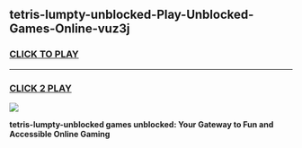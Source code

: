 
## tetris-lumpty-unblocked-Play-Unblocked-Games-Online-vuz3j
<h3>
<a href="https://premium76.site?title=tetris-lumpty-unblocked&ref=25A">CLICK TO PLAY</a></h3>
<hr>

<h3>
<a href="https://premium76.site?title=tetris-lumpty-unblocked&ref=25A">CLICK 2 PLAY</a>
  
</h3>

<a href="https://premium76.site?title=tetris-lumpty-unblocked&ref=25A"><img src="https://clearcache.store/games.png"></a>


**tetris-lumpty-unblocked games unblocked: Your Gateway to Fun and Accessible Online Gaming**
